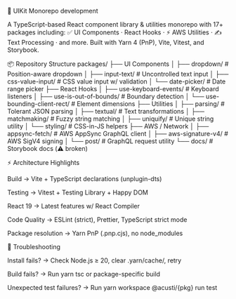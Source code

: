 🎨 UIKit Monorepo development

A TypeScript-based React component library & utilities monorepo with 17+ packages including:
✅ UI Components ·  React Hooks · ⚡ AWS Utilities · ✍️ Text Processing · and more.
Built with Yarn 4 (PnP), Vite, Vitest, and Storybook.

📦 Repository Structure
packages/
├── UI Components
│   ├── dropdown/         # Position-aware dropdown
│   ├── input-text/       # Uncontrolled text input
│   ├── css-value-input/  # CSS value input w/ validation
│   └── date-picker/      # Date range picker
├── React Hooks
│   ├── use-keyboard-events/      # Keyboard listeners
│   ├── use-is-out-of-bounds/     # Boundary detection
│   └── use-bounding-client-rect/ # Element dimensions
├── Utilities
│   ├── parsing/     # Tolerant JSON parsing
│   ├── textual/     # Text transformations
│   ├── matchmaking/ # Fuzzy string matching
│   ├── uniquify/    # Unique string utility
│   └── styling/     # CSS-in-JS helpers
├── AWS / Network
│   ├── appsync-fetch/    # AWS AppSync GraphQL client
│   ├── aws-signature-v4/ # AWS SigV4 signing
│   └── post/             # GraphQL request utility
└── docs/                 # Storybook docs (⚠️ broken)



⚡  Architecture Highlights

Build → Vite + TypeScript declarations (unplugin-dts)

Testing → Vitest + Testing Library + Happy DOM

React 19 → Latest features w/ React Compiler

Code Quality → ESLint (strict), Prettier, TypeScript strict mode

Package resolution → Yarn PnP (.pnp.cjs), no node_modules

🧰 Troubleshooting

Install fails? → Check Node.js ≥ 20, clear .yarn/cache/, retry

Build fails? → Run yarn tsc or package-specific build

Unexpected test failures? → Run yarn workspace @acusti/{pkg} run test



